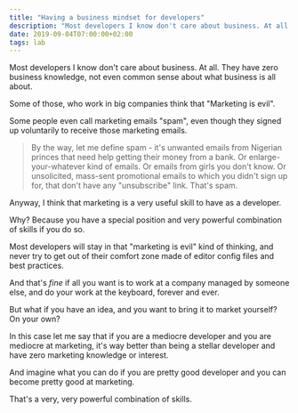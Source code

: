 ```yaml
---
title: "Having a business mindset for developers"
description: "Most developers I know don't care about business. At all. They have zero business knowledge, not even common sense about what business is all about."
date: 2019-09-04T07:00:00+02:00
tags: lab
---
```


Most developers I know don't care about business. At all. They have zero business knowledge, not even common sense about what business is all about.

Some of those, who work in big companies think that "Marketing is evil".

Some people even call marketing emails "spam", even though they signed up voluntarily to receive those marketing emails.

> By the way, let me define spam - it's unwanted emails from Nigerian princes that need help getting their money from a bank. Or enlarge-your-whatever kind of emails. Or emails from girls you don't know. Or unsolicited, mass-sent promotional emails to which you didn't sign up for, that don't have any "unsubscribe" link. That's spam.

Anyway, I think that marketing is a very useful skill to have as a developer.

Why? Because you have a special position and very powerful combination of skills if you do so.

Most developers will stay in that "marketing is evil" kind of thinking, and never try to get out of their comfort zone made of editor config files and best practices.

And that's *fine* if all you want is to work at a company managed by someone else, and do your work at the keyboard, forever and ever.

But what if you have an idea, and you want to bring it to market yourself? On your own?

In this case let me say that if you are a mediocre developer and you are mediocre at marketing, it's way better than being a stellar developer and have zero marketing knowledge or interest.

And imagine what you can do if you are pretty good developer and you can become pretty good at marketing.

That's a very, very powerful combination of skills.
